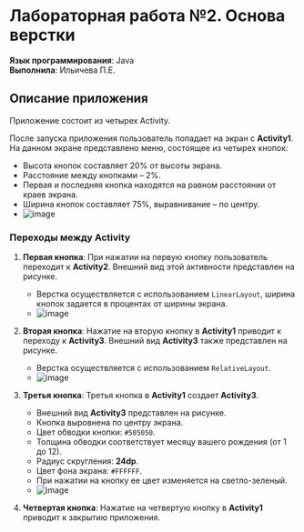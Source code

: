 # Лабораторная работа №2. Основа верстки
**Язык программирования**: Java  
**Выполнила**: Ильичева П.Е.

## Описание приложения
Приложение состоит из четырех Activity.

После запуска приложения пользователь попадает на экран с **Activity1**. На данном экране представлено меню, состоящее из четырех кнопок:
- Высота кнопок составляет 20% от высоты экрана.
- Расстояние между кнопками – 2%.
- Первая и последняя кнопка находятся на равном расстоянии от краев экрана.
- Ширина кнопок составляет 75%, выравнивание – по центру.
- ![image](https://github.com/user-attachments/assets/58965d91-ac2c-4fd4-95a0-38677623dade)


### Переходы между Activity
1. **Первая кнопка**: При нажатии на первую кнопку пользователь переходит к **Activity2**. Внешний вид этой активности представлен на рисунке.
   - Верстка осуществляется с использованием `LinearLayout`, ширина кнопок задается в процентах от ширины экрана.
   - ![image](https://github.com/user-attachments/assets/e90cd7c5-2e44-48dd-a943-4f5ac866dc53)


2. **Вторая кнопка**: Нажатие на вторую кнопку в **Activity1** приводит к переходу к **Activity3**. Внешний вид **Activity3** также представлен на рисунке.
   - Верстка осуществляется с использованием `RelativeLayout`.
   - ![image](https://github.com/user-attachments/assets/38ea3bda-7a5b-468c-a657-8148c1945007)


3. **Третья кнопка**: Третья кнопка в **Activity1** создает **Activity3**.
   - Внешний вид **Activity3** представлен на рисунке.
   - Кнопка выровнена по центру экрана.
   - Цвет обводки кнопки: `#505050`.
   - Толщина обводки соответствует месяцу вашего рождения (от 1 до 12).
   - Радиус скругления: **24dp**.
   - Цвет фона экрана: `#FFFFFF`.
   - При нажатии на кнопку ее цвет изменяется на светло-зеленый.
   - ![image](https://github.com/user-attachments/assets/ee9774a7-d1c5-408e-9417-ce9873d9e021)


4. **Четвертая кнопка**: Нажатие на четвертую кнопку в **Activity1** приводит к закрытию приложения.

